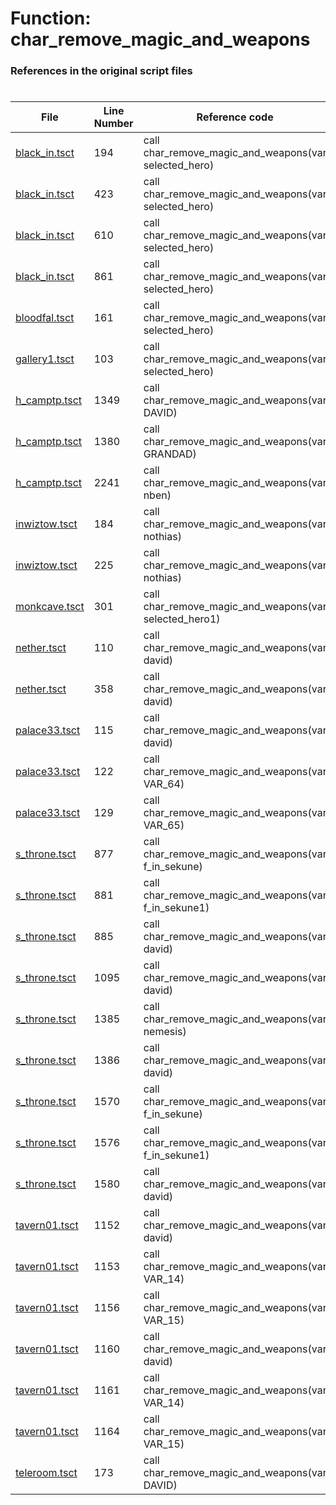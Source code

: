 # Function: char_remove_magic_and_weapons
### References in the original script files

#

| File | Line Number | Reference code |
| --- | --- | --- |
| [black_in.tsct](../../../out/black_in.tsct#L194) | 194 | call char_remove_magic_and_weapons(var selected_hero) |
| [black_in.tsct](../../../out/black_in.tsct#L423) | 423 | call char_remove_magic_and_weapons(var selected_hero) |
| [black_in.tsct](../../../out/black_in.tsct#L610) | 610 | call char_remove_magic_and_weapons(var selected_hero) |
| [black_in.tsct](../../../out/black_in.tsct#L861) | 861 | call char_remove_magic_and_weapons(var selected_hero) |
| [bloodfal.tsct](../../../out/bloodfal.tsct#L161) | 161 | call char_remove_magic_and_weapons(var selected_hero) |
| [gallery1.tsct](../../../out/gallery1.tsct#L103) | 103 | call char_remove_magic_and_weapons(var selected_hero) |
| [h_camptp.tsct](../../../out/h_camptp.tsct#L1349) | 1349 | call char_remove_magic_and_weapons(var DAVID) |
| [h_camptp.tsct](../../../out/h_camptp.tsct#L1380) | 1380 | call char_remove_magic_and_weapons(var GRANDAD) |
| [h_camptp.tsct](../../../out/h_camptp.tsct#L2241) | 2241 | call char_remove_magic_and_weapons(var nben) |
| [inwiztow.tsct](../../../out/inwiztow.tsct#L184) | 184 | call char_remove_magic_and_weapons(var nothias) |
| [inwiztow.tsct](../../../out/inwiztow.tsct#L225) | 225 | call char_remove_magic_and_weapons(var nothias) |
| [monkcave.tsct](../../../out/monkcave.tsct#L301) | 301 | call char_remove_magic_and_weapons(var selected_hero1) |
| [nether.tsct](../../../out/nether.tsct#L110) | 110 | call char_remove_magic_and_weapons(var david) |
| [nether.tsct](../../../out/nether.tsct#L358) | 358 | call char_remove_magic_and_weapons(var david) |
| [palace33.tsct](../../../out/palace33.tsct#L115) | 115 | call char_remove_magic_and_weapons(var david) |
| [palace33.tsct](../../../out/palace33.tsct#L122) | 122 | call char_remove_magic_and_weapons(var VAR_64) |
| [palace33.tsct](../../../out/palace33.tsct#L129) | 129 | call char_remove_magic_and_weapons(var VAR_65) |
| [s_throne.tsct](../../../out/s_throne.tsct#L877) | 877 | call char_remove_magic_and_weapons(var f_in_sekune) |
| [s_throne.tsct](../../../out/s_throne.tsct#L881) | 881 | call char_remove_magic_and_weapons(var f_in_sekune1) |
| [s_throne.tsct](../../../out/s_throne.tsct#L885) | 885 | call char_remove_magic_and_weapons(var david) |
| [s_throne.tsct](../../../out/s_throne.tsct#L1095) | 1095 | call char_remove_magic_and_weapons(var david) |
| [s_throne.tsct](../../../out/s_throne.tsct#L1385) | 1385 | call char_remove_magic_and_weapons(var nemesis) |
| [s_throne.tsct](../../../out/s_throne.tsct#L1386) | 1386 | call char_remove_magic_and_weapons(var david) |
| [s_throne.tsct](../../../out/s_throne.tsct#L1570) | 1570 | call char_remove_magic_and_weapons(var f_in_sekune) |
| [s_throne.tsct](../../../out/s_throne.tsct#L1576) | 1576 | call char_remove_magic_and_weapons(var f_in_sekune1) |
| [s_throne.tsct](../../../out/s_throne.tsct#L1580) | 1580 | call char_remove_magic_and_weapons(var david) |
| [tavern01.tsct](../../../out/tavern01.tsct#L1152) | 1152 | call char_remove_magic_and_weapons(var david) |
| [tavern01.tsct](../../../out/tavern01.tsct#L1153) | 1153 | call char_remove_magic_and_weapons(var VAR_14) |
| [tavern01.tsct](../../../out/tavern01.tsct#L1156) | 1156 | call char_remove_magic_and_weapons(var VAR_15) |
| [tavern01.tsct](../../../out/tavern01.tsct#L1160) | 1160 | call char_remove_magic_and_weapons(var david) |
| [tavern01.tsct](../../../out/tavern01.tsct#L1161) | 1161 | call char_remove_magic_and_weapons(var VAR_14) |
| [tavern01.tsct](../../../out/tavern01.tsct#L1164) | 1164 | call char_remove_magic_and_weapons(var VAR_15) |
| [teleroom.tsct](../../../out/teleroom.tsct#L173) | 173 | call char_remove_magic_and_weapons(var DAVID) |
